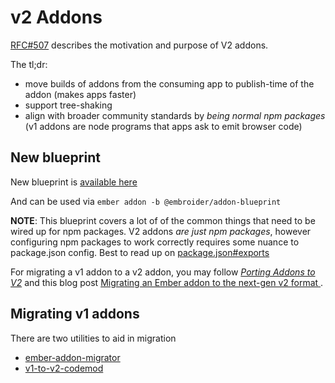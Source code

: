 # v2 Addons

[RFC#507](https://rfcs.emberjs.com/id/0507-embroider-v2-package-format/) describes the motivation and purpose of V2 addons.

The tl;dr: 
 - move builds of addons from the consuming app to publish-time of the addon (makes apps faster)
 - support tree-shaking
 - align with broader community standards by _being normal npm packages_ (v1 addons are node programs that apps ask to emit browser code)

## New blueprint

New blueprint is [available here](https://github.com/embroider-build/addon-blueprint)

And can be used via `ember addon -b @embroider/addon-blueprint`

**NOTE**: This blueprint covers a lot of of the common things that need to be wired up for npm packages. V2 addons _are just npm packages_, however configuring npm packages to work correctly requires some nuance to package.json config. 
Best to read up on [package.json#exports](https://nodejs.org/api/packages.html#exports)

For migrating a v1 addon to a v2 addon, you may follow _[Porting Addons to V2](https://github.com/embroider-build/embroider/blob/main/PORTING-ADDONS-TO-V2.md)_ and
this blog post [Migrating an Ember addon to the next-gen v2 format
](https://www.kaliber5.de/de/blog/v2-addon_en).

## Migrating v1 addons

There are two utilities to aid in migration

 - [ember-addon-migrator](https://github.com/NullVoxPopuli/ember-addon-migrator)
 - [v1-to-v2-codemod](https://github.com/ijlee2/ember-codemod-v1-to-v2)